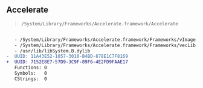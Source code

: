 ## Accelerate

> `/System/Library/Frameworks/Accelerate.framework/Accelerate`

```diff

   - /System/Library/Frameworks/Accelerate.framework/Frameworks/vImage.framework/vImage
   - /System/Library/Frameworks/Accelerate.framework/Frameworks/vecLib.framework/vecLib
   - /usr/lib/libSystem.B.dylib
-  UUID: 11A43E52-1057-3010-B4BD-878E1C7F8169
+  UUID: 7152E8E7-57D9-3C9F-89F6-4E2FD9FAAE17
   Functions: 0
   Symbols:   0
   CStrings:  0

```
